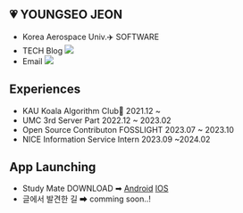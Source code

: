 
## 💗 YOUNGSEO JEON
- Korea Aerospace Univ.✈️ SOFTWARE
- TECH Blog <a href="https://youngseo-computerblog.tistory.com/"><img src="https://img.shields.io/badge/Tistory-000000?style=flat-square&logo=Blogger&logoColor=white"/></a>
- Email <a href="20wjsdudtj@gmail.com"><img src="https://img.shields.io/badge/Gmail-EA4335?style=flat-square&logoColor=white"/></a>

## Experiences
- KAU Koala Algorithm Club🐨 2021.12 ~
- UMC 3rd Server Part 2022.12 ~ 2023.02
- Open Source Contributon FOSSLIGHT 2023.07 ~ 2023.10
- NICE Information Service Intern 2023.09 ~2024.02
 
## App Launching
- Study Mate DOWNLOAD ➡ [Android](https://play.google.com/store/apps/details?id=kr.youngminz.learningmate)  [IOS](https://apps.apple.com/kr/app/%EC%8A%A4%ED%84%B0%EB%94%94-%EB%A9%94%EC%9D%B4%ED%8A%B8/id6449399069)
- 글에서 발견한 길 ➡ comming soon..!
